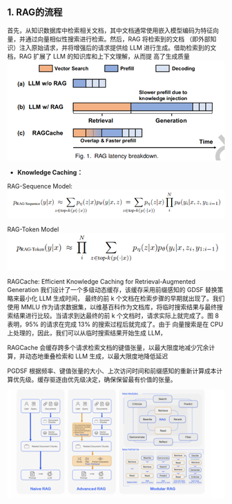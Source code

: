 ## 1. RAG的流程

首先，从知识数据库中检索相关文档，其中文档通常使用嵌入模型编码为特征向量，并通过向量相似性搜索进行检索。然后，RAG 将检索到的文档
（即外部知识）注入原始请求，并将增强后的请求提供给 LLM 进行生成。借助检索到的文档，RAG 扩展了 LLM 的知识库和上下文理解，从而提
高了生成质量
![img.png](img.png)


- **Knowledge Caching：**

RAG-Sequence Model:
![img_1.png](img_1.png)

RAG-Token Model
![img_2.png](img_2.png)


RAGCache: Efficient Knowledge Caching for Retrieval-Augmented Generation
我们设计了一个多级动态缓存，该缓存采用前缀感知的 GDSF 替换策略来最小化 LLM 生成时间，
最终的前 k 个文档在检索步骤的早期就出现了。我们使用 MMLU 作为请求数据集，以维基百科作为文档库，将临时搜索结果与最终搜索结果进行比较。当请求到达最终的前 k 个文档时，请求实际上就完成了。图 8 表明，95% 的请求在完成 13% 的搜索过程后就完成了。由于
向量搜索是在 CPU 上处理的，因此，我们可以从临时搜索结果开始生成 LLM，


RAGCache 会缓存跨多个请求检索文档的键值张量，以最大限度地减少冗余计算，并动态地重叠检索和 LLM 生成，以最大限度地降低延迟

PGDSF 根据频率、键值张量的大小、上次访问时间和前缀感知的重新计算成本计算优先级。缓存驱逐由优先级决定，确保保留最有价值的张量。


![img_3.png](img_3.png)